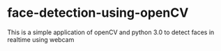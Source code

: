 # face-detection-using-openCV
This is a simple application of openCV and python 3.0 to detect faces in realtime using webcam
